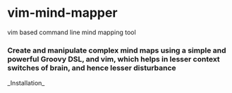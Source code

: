 # vim-mind-mapper
vim based command line mind mapping tool
<h3>Create and manipulate complex mind maps using a simple and powerful Groovy DSL,
and vim, which helps in lesser context switches of brain, and hence lesser disturbance</h3>
_Installation_
